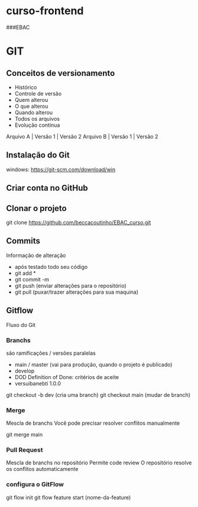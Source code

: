 # curso-frontend

###EBAC

# GIT

## Conceitos de versionamento
- Histórico
- Controle de versão
- Quem alterou
- O que alterou
- Quando alterou
- Todos os arquivos
- Evolução contínua

Arquivo A | Versão 1 | Versão 2
Arquivo B | Versão 1 | Versão 2

## Instalação do Git

windows: https://git-scm.com/download/win

## Criar conta no GitHub

## Clonar o projeto
git clone https://github.com/beccacoutinho/EBAC_curso.git

## Commits
Informação de alteração
- após testado todo seu código
- git add *
- git commit -m
- git push (enviar alterações para o repositório)
- git pull (puxar/trazer alterações para sua maquina)

## Gitflow
Fluxo do Git

### Branchs
são ramificações / versões paralelas

- main / master (vai para produção, quando o projeto é publicado)
- develop
- DOD Definition of Done: critérios de aceite
- versuibanebti 1.0.0

git checkout -b dev (cria uma branch)
git checkout main (mudar de branch)

### Merge
Mescla de branchs
Você pode precisar resolver conflitos manualmente

git merge main

### Pull Request
Mescla de branchs no repositório
Permite code review
O repositório resolve os conflitos automaticamente

### configura o GitFlow
git flow init
git flow feature start (nome-da-feature)